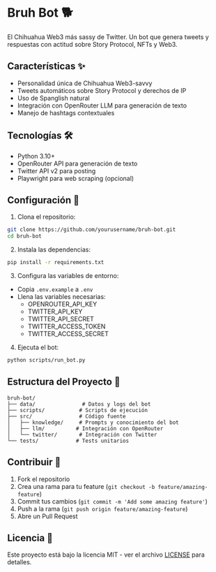 # Bruh Bot 🐕

El Chihuahua Web3 más sassy de Twitter. Un bot que genera tweets y respuestas con actitud sobre Story Protocol, NFTs y Web3.

## Características ✨

- Personalidad única de Chihuahua Web3-savvy
- Tweets automáticos sobre Story Protocol y derechos de IP
- Uso de Spanglish natural
- Integración con OpenRouter LLM para generación de texto
- Manejo de hashtags contextuales

## Tecnologías 🛠️

- Python 3.10+
- OpenRouter API para generación de texto
- Twitter API v2 para posting
- Playwright para web scraping (opcional)

## Configuración 🚀

1. Clona el repositorio:
```bash
git clone https://github.com/yourusername/bruh-bot.git
cd bruh-bot
```

2. Instala las dependencias:
```bash
pip install -r requirements.txt
```

3. Configura las variables de entorno:
- Copia `.env.example` a `.env`
- Llena las variables necesarias:
  - OPENROUTER_API_KEY
  - TWITTER_API_KEY
  - TWITTER_API_SECRET
  - TWITTER_ACCESS_TOKEN
  - TWITTER_ACCESS_SECRET

4. Ejecuta el bot:
```bash
python scripts/run_bot.py
```

## Estructura del Proyecto 📁

```
bruh-bot/
├── data/               # Datos y logs del bot
├── scripts/           # Scripts de ejecución
├── src/               # Código fuente
│   ├── knowledge/     # Prompts y conocimiento del bot
│   ├── llm/          # Integración con OpenRouter
│   └── twitter/       # Integración con Twitter
└── tests/            # Tests unitarios
```

## Contribuir 🤝

1. Fork el repositorio
2. Crea una rama para tu feature (`git checkout -b feature/amazing-feature`)
3. Commit tus cambios (`git commit -m 'Add some amazing feature'`)
4. Push a la rama (`git push origin feature/amazing-feature`)
5. Abre un Pull Request

## Licencia 📝

Este proyecto está bajo la licencia MIT - ver el archivo [LICENSE](LICENSE) para detalles.